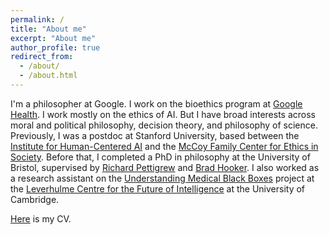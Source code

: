 ```yaml
---
permalink: /
title: "About me"
excerpt: "About me"
author_profile: true
redirect_from: 
  - /about/
  - /about.html
---
```


I'm a philosopher at Google. I work on the bioethics program at [Google Health](https://health.google/). I work mostly on the ethics of AI. But I have broad interests across moral and political philosophy, decision theory, and philosophy of science. Previously, I was a postdoc at Stanford University, based between the [Institute for Human-Centered AI](https://hai.stanford.edu/) and the [McCoy Family Center for Ethics in Society](https://ethicsinsociety.stanford.edu/). Before that, I completed a PhD in philosophy at the University of Bristol, supervised by [Richard Pettigrew](https://richardpettigrew.com/) and [Brad Hooker](https://en.wikipedia.org/wiki/Brad_Hooker). I also worked as a research assistant on the [Understanding Medical Black Boxes](http://lcfi.ac.uk/projects/ai-trust-and-society/medical-black-boxes-and-ai-explainability/) project at the [Leverhulme Centre for the Future of Intelligence](https://lcfi.ac.uk) at the University of Cambridge. 

[Here](https://geoffkeeling.github.io/files/CV.pdf) is my CV.
